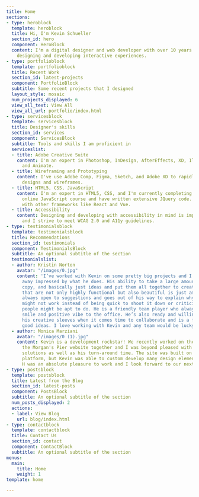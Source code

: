 ```yaml
---
title: Home
sections:
- type: heroblock
  template: heroblock
  title: Hi, I'm Kevin Schueller
  section_id: hero
  component: HeroBlock
  content: I'm a digital designer and web developer with over 10 years of experience
    designing and developing interactive experiences.
- type: portfolioblock
  template: portfolioblock
  title: Recent Work
  section_id: latest-projects
  component: PortfolioBlock
  subtitle: Some recent projects that I designed
  layout_style: mosaic
  num_projects_displayed: 6
  view_all_text: View All
  view_all_url: portfolio/index.html
- type: servicesblock
  template: servicesblock
  title: Designer's skills
  section_id: services
  component: ServicesBlock
  subtitle: Tools and skills I am proficient in
  serviceslist:
  - title: Adobe Creative Suite
    content: I'm an expert in Photoshop, InDesign, AfterEffects, XD, Illustrator,
      and Animate.
  - title: Wireframing and Prototyping
    content: I've use Adobe Comp, Figma, Sketch, and Adobe XD to rapidly prototype
      designs and wireframes.
  - title: HTML5, CSS, JavaScript
    content: I'm an expert in HTML5, CSS, and I'm currently completing an advanced
      online JavaScript course and have written extensive JQuery code. I've also worked
      with other frameworks like React and Vue.
  - title: Accessibility
    content: Designing and developing with accessibility in mind is important to me
      and I strive to meet WCAG 2.0 and A11y guidelines.
- type: testimonialsblock
  template: testimonialsblock
  title: Recommendations
  section_id: testimonials
  component: TestimonialsBlock
  subtitle: An optional subtitle of the section
  testimonialslist:
  - author: Kristin Norton
    avatar: "/images/0.jpg"
    content: 'I’ve worked with Kevin on some pretty big projects and I always walk
      away impressed by what he does. His ability to take a large amount of content,
      copy, and basically just ideas and put them all together to create web pages
      that are not only highly functional but also beautiful is just amazing. He is
      always open to suggestions and goes out of his way to explain why something
      might not work instead of being quick to shoot it down or criticize like some
      people might be apt to do. He is a friendly team player who always brings a
      smile and positive vibe to the office. He’s also ready and willing to roll up
      his creative sleeves when it comes time to collaborate and is a fountain of
      good ideas. I love working with Kevin and any team would be lucky to have him. '
  - author: Monica Marziani
    avatar: "/images/0 (1).jpg"
    content: Kevin is a development rockstar! We recently worked on the redesign of
      the Morgan's Pier website together and I was beyond pleased with his ideas and
      solutions as well as his turn-around time. The site was built on the SquareSpace
      platform, but Kevin was able to custom develop many design elements and features.
      H was an absolute pleasure to work and I look forward to our next project together.
- type: postsblock
  template: postsblock
  title: Latest from the Blog
  section_id: latest-posts
  component: PostsBlock
  subtitle: An optional subtitle of the section
  num_posts_displayed: 2
  actions:
  - label: View Blog
    url: blog/index.html
- type: contactblock
  template: contactblock
  title: Contact Us
  section_id: contact
  component: ContactBlock
  subtitle: An optional subtitle of the section
menus:
  main:
    title: Home
    weight: 1
template: home

---
```

